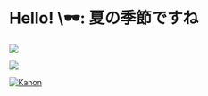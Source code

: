 # Hello! \🕶️: 夏の季節ですね

![](https://count.getloli.com/get/@shunsuke2121?theme=rule34)

![](https://spotify-recently-played-readme.vercel.app/api?user=e00f0p93ox8twar2poi90jz6k&count=5&width=600)

[![Kanon](https://cs1.animestore.docomo.ne.jp/anime_kv/img/20/33/0/20330_1_9_8b.png?1551266191000)][1]

[1]:https://www.tbs.co.jp/anime/kanon/


<!-- # \:cake: Happy Birthday \:smile: -->
<!-- 
imats-birthday

<ul><li><h2><a href=https://www.google.com/search?q=星井美希&tbm=isch&oq=星井美希&sclient=img>星井美希</a></h2></li></ul>2024-11-23 15:18:28

imats-birthday -->

<!--works-Blender-->

<!--works-GetDtataTime-->

<!-- 最終更新 : 2024-11-23 15:29:08 -->

<!--works-GetDtataTime-->
